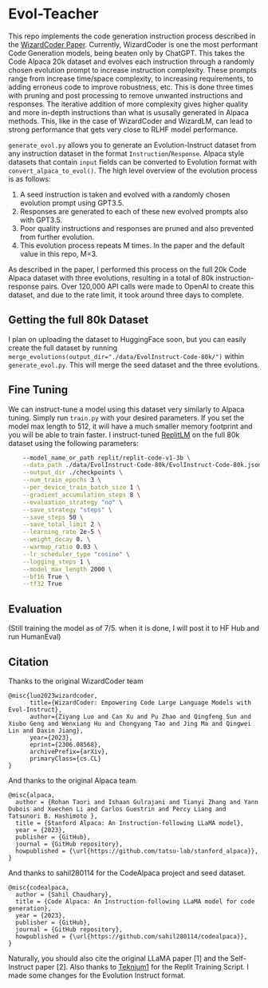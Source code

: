 # Evol-Teacher

This repo implements the code generation instruction process described in the [WizardCoder Paper](https://arxiv.org/pdf/2306.08568.pdf). Currently, WizardCoder is one the most performant Code Generation models, being beaten only by ChatGPT. This takes the Code Alpaca 20k dataset and evolves each instruction through a randomly chosen evolution prompt to increase instruction complexity. These prompts range from increase time/space complexity, to increasing requirements, to adding erroneus code to improve robustness, etc. This is done three times with pruning and post processing to remove unwanted instructions and responses. The iterative addition of more complexity gives higher quality and more in-depth instructions than what is ususally generated in Alpaca methods. This, like in the case of WizardCoder and WizardLM, can lead to strong performance that gets very close to RLHF model performance.

`generate_evol.py` allows you to generate an Evolution-Instruct dataset from any instruction dataset in the format `Instruction`/`Response`. Alpaca style datasets that contain `input` fields can be converted to Evolution format with `convert_alpaca_to_evol()`. The high level overview of the evolution process is as follows:
1. A seed instruction is taken and evolved with a randomly chosen evolution prompt using GPT3.5.
2. Responses are generated to each of these new evolved prompts also with GPT3.5.
3. Poor quality instructions and responses are pruned and also prevented from further evolution.
4. This evolution process repeats M times. In the paper and the default value in this repo, M=3.

As described in the paper, I performed this process on the full 20k Code Alpaca dataset with three evolutions, resulting in a total of 80k instruction-response pairs. Over 120,000 API calls were made to OpenAI to create this dataset, and due to the rate limit, it took around three days to complete.

## Getting the full 80k Dataset

I plan on uploading the dataset to HuggingFace soon, but you can easily create the full dataset by running `merge_evolutions(output_dir="./data/EvolInstruct-Code-80k/")` within `generate_evol.py`. This will merge the seed dataset and the three evolutions.

## Fine Tuning

We can instruct-tune a model using this dataset very similarly to Alpaca tuning. Simply run `train.py` with your desired parameters. If you set the model max length to 512, it will have a much smaller memory footprint and you will be able to train faster. I instruct-tuned [ReplitLM](https://github.com/replit/ReplitLM) on the full 80k dataset using the following parameters:
```bash
    --model_name_or_path replit/replit-code-v1-3b \
    --data_path ./data/EvolInstruct-Code-80k/EvolInstruct-Code-80k.json \
    --output_dir ./checkpoints \
    --num_train_epochs 3 \
    --per_device_train_batch_size 1 \
    --gradient_accumulation_steps 8 \
    --evaluation_strategy "no" \
    --save_strategy "steps" \
    --save_steps 50 \
    --save_total_limit 2 \
    --learning_rate 2e-5 \
    --weight_decay 0. \
    --warmup_ratio 0.03 \
    --lr_scheduler_type "cosine" \
    --logging_steps 1 \
    --model_max_length 2000 \
    --bf16 True \
    --tf32 True
```

## Evaluation

(Still training the model as of 7/5. when it is done, I will post it to HF Hub and run HumanEval)


## Citation


Thanks to the original WizardCoder team
```
@misc{luo2023wizardcoder,
      title={WizardCoder: Empowering Code Large Language Models with Evol-Instruct}, 
      author={Ziyang Luo and Can Xu and Pu Zhao and Qingfeng Sun and Xiubo Geng and Wenxiang Hu and Chongyang Tao and Jing Ma and Qingwei Lin and Daxin Jiang},
      year={2023},
      eprint={2306.08568},
      archivePrefix={arXiv},
      primaryClass={cs.CL}
}
```

And thanks to the original Alpaca team.
```
@misc{alpaca,
  author = {Rohan Taori and Ishaan Gulrajani and Tianyi Zhang and Yann Dubois and Xuechen Li and Carlos Guestrin and Percy Liang and Tatsunori B. Hashimoto },
  title = {Stanford Alpaca: An Instruction-following LLaMA model},
  year = {2023},
  publisher = {GitHub},
  journal = {GitHub repository},
  howpublished = {\url{https://github.com/tatsu-lab/stanford_alpaca}},
}
```

And thanks to sahil280114 for the CodeAlpaca project and seed dataset.
```
@misc{codealpaca,
  author = {Sahil Chaudhary},
  title = {Code Alpaca: An Instruction-following LLaMA model for code generation},
  year = {2023},
  publisher = {GitHub},
  journal = {GitHub repository},
  howpublished = {\url{https://github.com/sahil280114/codealpaca}},
}
```


Naturally, you should also cite the original LLaMA paper [1] and the Self-Instruct paper [2].
Also thanks to [Teknium1](https://github.com/teknium1/stanford_alpaca-replit) for the Replit Training Script. I made some changes for the Evolution Instruct format.